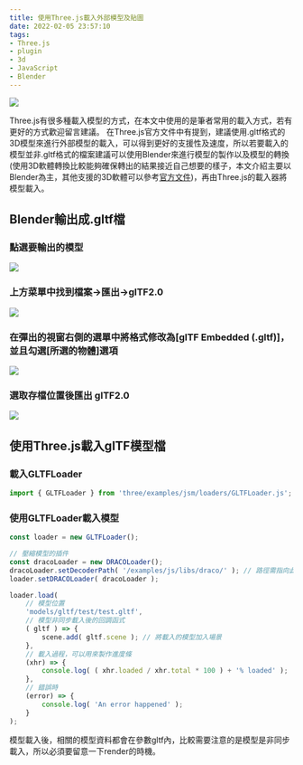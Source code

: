 ```yaml
---
title: 使用Three.js載入外部模型及貼圖
date: 2022-02-05 23:57:10
tags:
- Three.js
- plugin
- 3d
- JavaScript
- Blender
---
```


![](cover.jpg)

Three.js有很多種載入模型的方式，在本文中使用的是筆者常用的載入方式，若有更好的方式歡迎留言建議。
在Three.js官方文件中有提到，建議使用.gltf格式的3D模型來進行外部模型的載入，可以得到更好的支援性及速度，所以若要載入的模型並非.gltf格式的檔案建議可以使用Blender來進行模型的製作以及模型的轉換(使用3D軟體轉換比較能夠確保轉出的結果接近自己想要的樣子，本文介紹主要以Blender為主，其他支援的3D軟體可以參考[官方文件](https://threejs.org/docs/index.html#manual/zh/introduction/Loading-3D-models))，再由Three.js的載入器將模型載入。

<!-- more -->

## Blender輸出成.gltf檔

### 點選要輸出的模型

![](blender-1.jpg)

### 上方菜單中找到檔案->匯出->glTF2.0

![](blender-2.jpg)

### 在彈出的視窗右側的選單中將格式修改為[glTF Embedded (.gltf)]，並且勾選[所選的物體]選項

![](blender-3.jpg)

### 選取存檔位置後匯出 glTF2.0

![](blender-4.jpg)

## 使用Three.js載入glTF模型檔

### 載入GLTFLoader

``` javascript
import { GLTFLoader } from 'three/examples/jsm/loaders/GLTFLoader.js';
```

### 使用GLTFLoader載入模型

``` javascript
const loader = new GLTFLoader();

// 壓縮模型的插件
const dracoLoader = new DRACOLoader();
dracoLoader.setDecoderPath( '/examples/js/libs/draco/' ); // 路徑需指向此插件位置
loader.setDRACOLoader( dracoLoader );

loader.load(
	// 模型位置
	'models/gltf/test/test.gltf',
	// 模型非同步載入後的回調函式
	( gltf ) => {
		scene.add( gltf.scene ); // 將載入的模型加入場景
	},
	// 載入過程，可以用來製作進度條
	(xhr) => {
		console.log( ( xhr.loaded / xhr.total * 100 ) + '% loaded' );
	},
	// 錯誤時
	(error) => {
		console.log( 'An error happened' );
	}
);
```

模型載入後，相關的模型資料都會在參數gltf內，比較需要注意的是模型是非同步載入，所以必須要留意一下render的時機。
